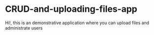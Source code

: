 # CRUD-and-uploading-files-app
Hi!, this is an demonstrative application where you can upload files and administrate users
